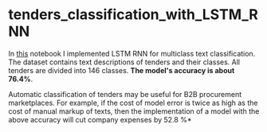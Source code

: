 # tenders_classification_with_LSTM_RNN  
In [this](https://github.com/m4andreyushkova/tenders_classification_with_LSTM_RNN/blob/main/tenders_classification_with_LSTM_RNN.ipynb) notebook I implemented LSTM RNN for multiclass text classification. The dataset contains text descriptions of tenders and their classes. All tenders are divided into 146 classes. **The model's accuracy is about 76.4%**.  

Automatic classification of tenders may be useful for B2B procurement marketplaces. For example, if the cost of model error is twice as high as the cost of manual markup of texts, then the implementation of a model with the above accuracy will cut company expenses by 52.8 %*
